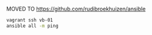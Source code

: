 MOVED TO https://github.com/rudibroekhuizen/ansible

```bash
vagrant ssh vb-01
ansible all -m ping
```
